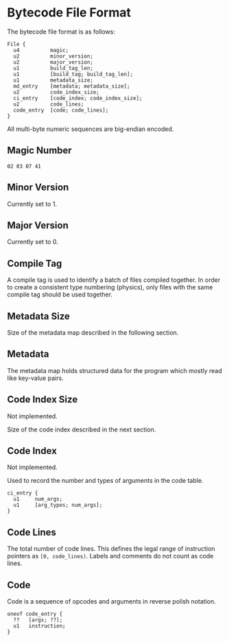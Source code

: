 # Bytecode File Format

The bytecode file format is as follows:

```
File {
  u4          magic;
  u2          minor_version;
  u2          major_version;
  u1          build_tag_len;
  u1          [build_tag; build_tag_len];
  u1          metadata_size;
  md_entry    [metadata; metadata_size];
  u2          code_index_size;
  ci_entry    [code_index; code_index_size];
  u2          code_lines;
  code_entry  [code; code_lines];
}
```

All multi-byte numeric sequences are big-endian encoded.

## Magic Number

```
02 03 07 41
```

## Minor Version

Currently set to 1.

## Major Version

Currently set to 0.

## Compile Tag

A compile tag is used to identify a batch of files compiled together. In order to create a consistent type numbering (physics), only files with the same compile tag should be used together.

## Metadata Size

Size of the metadata map described in the following section.

## Metadata

The metadata map holds structured data for the program which mostly read like key-value pairs.

## Code Index Size

Not implemented.

Size of the code index described in the next section.

## Code Index

Not implemented.

Used to record the number and types of arguments in the code table.

```
ci_entry {
  u1     num_args;
  u1     [arg_types; num_args];
}
```

## Code Lines

The total number of code lines. This defines the legal range of instruction pointers as `[0, code_lines)`. Labels and comments do not count as code lines.

## Code

Code is a sequence of opcodes and arguments in reverse polish notation.

```
oneof code_entry {
  ??   [args; ??];
  u1   instruction;
}
```